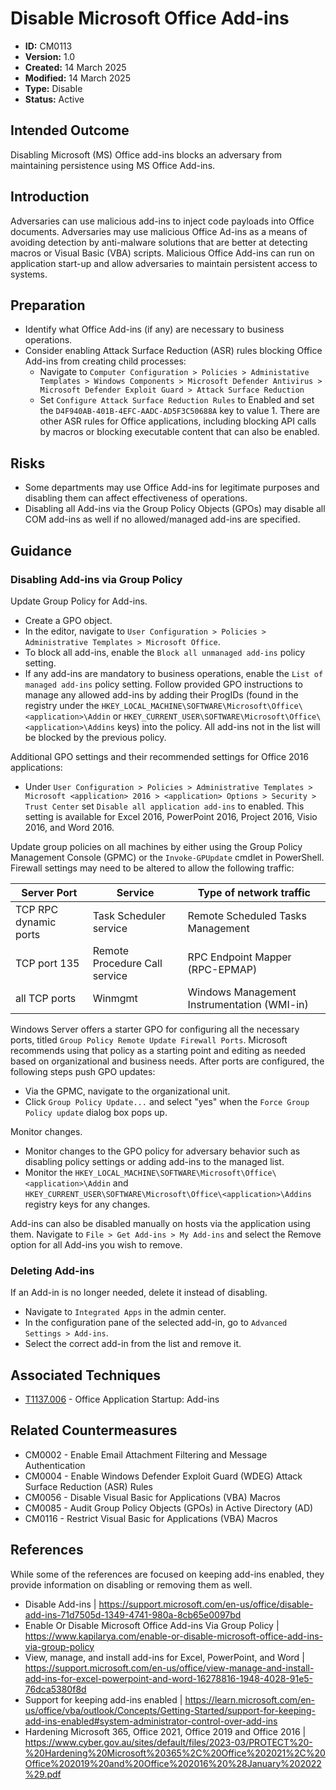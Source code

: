 # Disable Microsoft Office Add-ins

* **ID:** CM0113
* **Version:** 1.0
* **Created:** 14 March 2025
* **Modified:** 14 March 2025
* **Type:** Disable
* **Status:** Active

## Intended Outcome

Disabling Microsoft (MS) Office add-ins blocks an adversary from maintaining persistence using MS Office Add-ins. 

## Introduction

Adversaries can use malicious add-ins to inject code payloads into Office documents. Adversaries may use malicious Office Ad-ins as a means of avoiding detection by anti-malware solutions that are better at detecting macros or Visual Basic (VBA) scripts. Malicious Office Add-ins can run on application start-up and allow adversaries to maintain persistent access to systems. 

## Preparation

- Identify what Office Add-ins (if any) are necessary to business operations.
- Consider enabling Attack Surface Reduction (ASR) rules blocking Office Add-ins from creating child processes: 
	- Navigate to `Computer Configuration > Policies > Administative Templates > Windows Components > Microsoft Defender Antivirus > Microsoft Defender Exploit Guard > Attack Surface Reduction`
    - Set `Configure Attack Surface Reduction Rules` to Enabled and set the `D4F940AB-401B-4EFC-AADC-AD5F3C50688A` key to value 1. There are other ASR rules for Office applications, including blocking API calls by macros or blocking executable content that can also be enabled.

## Risks

- Some departments may use Office Add-ins for legitimate purposes and disabling them can affect effectiveness of operations.
- Disabling all Add-ins via the Group Policy Objects (GPOs) may disable all COM add-ins as well if no allowed/managed add-ins are specified.  

## Guidance

### Disabling Add-ins via Group Policy

Update Group Policy for Add-ins.
- Create a GPO object.
- In the editor, navigate to `User Configuration > Policies > Administrative Templates > Microsoft Office`.
- To block all add-ins, enable the `Block all unmanaged add-ins` policy setting.
- If any add-ins are mandatory to business operations, enable the `List of managed add-ins` policy setting. Follow provided GPO instructions to manage any allowed add-ins by adding their ProgIDs (found in the registry under the `HKEY_LOCAL_MACHINE\SOFTWARE\Microsoft\Office\<application>\Addin` or `HKEY_CURRENT_USER\SOFTWARE\Microsoft\Office\<application>\Addins` keys) into the policy. All add-ins not in the list will be blocked by the previous policy. 

Additional GPO settings and their recommended settings for Office 2016 applications:
- Under `User Configuration > Policies > Administrative Templates > Microsoft <application> 2016 > <application> Options > Security > Trust Center` set `Disable all application add-ins` to enabled. This setting is available for Excel 2016, PowerPoint 2016, Project 2016, Visio 2016, and Word 2016. 

Update group policies on all machines by either using the Group Policy Management Console (GPMC) or the `Invoke-GPUpdate` cmdlet in PowerShell. Firewall settings may need to be altered to allow the following traffic:

| Server Port           | Service                       | Type of network traffic                     |
|-----------------------|-------------------------------|---------------------------------------------|
| TCP RPC dynamic ports | Task Scheduler service        | Remote Scheduled Tasks Management           |
| TCP port 135          | Remote Procedure Call service | RPC Endpoint Mapper (RPC-EPMAP)             |
| all TCP ports         | Winmgmt                       | Windows Management Instrumentation (WMI-in) |

Windows Server offers a starter GPO for configuring all the necessary ports, titled `Group Policy Remote Update Firewall Ports`. Microsoft recommends using that policy as a starting point and editing as needed based on organizational and business needs. After ports are configured, the following steps push GPO updates:
- Via the GPMC, navigate to the organizational unit.
- Click `Group Policy Update...` and select "yes" when the `Force Group Policy update` dialog box pops up.

Monitor changes.
- Monitor changes to the GPO policy for adversary behavior such as disabling policy settings or adding add-ins to the managed list.
- Monitor the `HKEY_LOCAL_MACHINE\SOFTWARE\Microsoft\Office\<application>\Addin` and `HKEY_CURRENT_USER\SOFTWARE\Microsoft\Office\<application>\Addins` registry keys for any changes.

Add-ins can also be disabled manually on hosts via the application using them. Navigate to `File > Get Add-ins > My Add-ins` and select the Remove option for all Add-ins you wish to remove. 

### Deleting Add-ins

If an Add-in is no longer needed, delete it instead of disabling.
- Navigate to `Integrated Apps` in the admin center.
- In the configuration pane of the selected add-in, go to `Advanced Settings > Add-ins`. 
- Select the correct add-in from the list and remove it. 

## Associated Techniques

- [T1137.006](https://attack.mitre.org/techniques/T1137/006/) - Office Application Startup: Add-ins

## Related Countermeasures

- CM0002 - Enable Email Attachment Filtering and Message Authentication
- CM0004 - Enable Windows Defender Exploit Guard (WDEG) Attack Surface Reduction (ASR) Rules
- CM0056 - Disable Visual Basic for Applications (VBA) Macros
- CM0085 - Audit Group Policy Objects (GPOs) in Active Directory (AD)
- CM0116 - Restrict Visual Basic for Applications (VBA) Macros

## References

While some of the references are focused on keeping add-ins enabled, they provide information on disabling or removing them as well. 

- Disable Add-ins | <https://support.microsoft.com/en-us/office/disable-add-ins-71d7505d-1349-4741-980a-8cb65e0097bd>
- Enable Or Disable Microsoft Office Add-ins Via Group Policy | <https://www.kapilarya.com/enable-or-disable-microsoft-office-add-ins-via-group-policy>
- View, manage, and install add-ins for Excel, PowerPoint, and Word | <https://support.microsoft.com/en-us/office/view-manage-and-install-add-ins-for-excel-powerpoint-and-word-16278816-1948-4028-91e5-76dca5380f8d>
- Support for keeping add-ins enabled | <https://learn.microsoft.com/en-us/office/vba/outlook/Concepts/Getting-Started/support-for-keeping-add-ins-enabled#system-administrator-control-over-add-ins>
- Hardening Microsoft 365, Office 2021, Office 2019 and Office 2016 | <https://www.cyber.gov.au/sites/default/files/2023-03/PROTECT%20-%20Hardening%20Microsoft%20365%2C%20Office%202021%2C%20Office%202019%20and%20Office%202016%20%28January%202022%29.pdf>